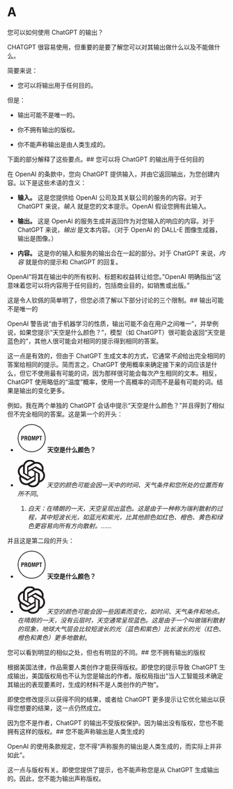 # A

您可以如何使用 ChatGPT 的输出？

CHATGPT 很容易使用，但重要的是要了解您可以对其输出做什么以及不能做什么。

简要来说：

+   您可以将输出用于任何目的。

但是：

+   输出可能不是唯一的。

+   你不拥有输出的版权。

+   你不能声称输出是由人类生成的。

下面的部分解释了这些要点。## 您可以将 ChatGPT 的输出用于任何目的

在 OpenAI 的条款中，您向 ChatGPT 提供输入，并由它返回输出，为您创建内容。以下是这些术语的含义：

+   **输入。** 这是您提供给 OpenAI 公司及其关联公司的服务的内容。对于 ChatGPT 来说，*输入* 就是您的文本提示。OpenAI 假设您拥有此输入。

+   **输出。** 这是 OpenAI 的服务生成并返回作为对您输入的响应的内容。对于 ChatGPT 来说，*输出* 是文本内容。（对于 OpenAI 的 DALL-E 图像生成器，输出是图像。）

+   **内容。** 这是你的输入和服务的输出合在一起的部分。对于 ChatGPT 来说，*内容* 就是你的提示和 ChatGPT 的回复。

OpenAI“将其在输出中的所有权利、标题和权益转让给您。”OpenAI 明确指出“这意味着您可以将内容用于任何目的，包括商业目的，如销售或出版。”

这是令人钦佩的简单明了，但您必须了解以下部分讨论的三个限制。## 输出可能不是唯一的

OpenAI 警告说“由于机器学习的性质，输出可能不会在用户之间唯一”，并举例说，如果您提示“天空是什么颜色？”，模型（如 ChatGPT）很可能会返回“天空是蓝色的”，其他人很可能会对相同的提示得到相同的答案。

这一点是有效的，但由于 ChatGPT 生成文本的方式，它通常*不会*给出完全相同的答案给相同的提示。简而言之，ChatGPT 使用概率来确定接下来的词应该是什么，但它不使用最有可能的词，因为那样很可能会每次产生相同的文本。相反，ChatGPT 使用略低的“温度”概率，使用一个高概率的词而不是最有可能的词。结果是输出的变化更多。

例如，我在两个单独的 ChatGPT 会话中提示“天空是什么颜色？”并且得到了相似但不完全相同的答案。这是第一个的开头：

+   ![Prompticon](img/prompticon.png) **天空是什么颜色？**

+   ![Chatgpticon](img/chatgpticon.png) *天空的颜色可能会因一天中的时间、天气条件和您所处的位置而有所不同*。

    1.  *白天：在晴朗的一天，天空呈现出蓝色。这是由于一种称为瑞利散射的过程，其中短波长光，如蓝光和紫光，比其他颜色如红色、橙色、黄色和绿色更容易向所有方向散射。……*

并且这是第二段的开头：

+   ![Prompticon](img/prompticon.png) **天空是什么颜色？**

+   ![Chatgpticon](img/chatgpticon.png) *天空的颜色可能会因一些因素而变化，如时间、天气条件和地点。在晴朗的一天，没有云层时，天空通常呈现蓝色。这是由于一个叫做瑞利散射的现象，地球大气层会比较短波长的光（蓝色和紫色）比长波长的光（红色、橙色和黄色）更多地散射*。

您可以看到明显的相似之处，但也有明显的不同。## 您不拥有输出的版权

根据美国法律，作品需要人类创作才能获得版权。即使您的提示导致 ChatGPT 生成输出，美国版权局也不认为您是输出的作者。版权局指出“当人工智能技术确定其输出的表现要素时，生成的材料不是人类创作的产物”。

即使您修改提示以获得不同的结果，或者给 ChatGPT 更多提示让它优化输出以获得您想要的结果，这一点仍然成立。

因为您不是作者，ChatGPT 的输出不受版权保护。因为输出没有版权，您也不能拥有这样的版权。## 您不能声称输出是人类生成的

OpenAI 的使用条款规定，您不得“声称服务的输出是人类生成的，而实际上并非如此”。

这一点与版权有关。即使您提供了提示，也不能声称您是从 ChatGPT 生成输出的。因此，您不能为输出声称版权。
